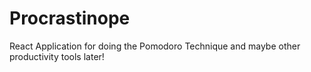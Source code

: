 # Procrastinope

React Application for doing the Pomodoro Technique and maybe other productivity tools later!
